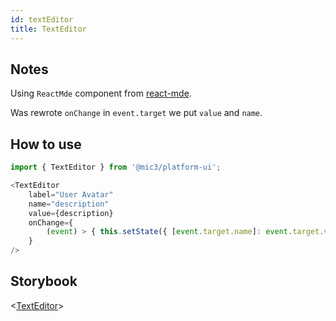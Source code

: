 ```yaml
---
id: textEditor
title: TextEditor
---
```


## Notes

Using `ReactMde` component from [react-mde](https://github.com/andrerpena/react-mde).

Was rewrote `onChange` in `event.target` we put `value` and `name`.

## How to use

```javascript
import { TextEditor } from '@mic3/platform-ui';

<TextEditor
    label="User Avatar"
    name="description"
    value={description}
    onChange={
        (event) > { this.setState({ [event.target.name]: event.target.value })}
    }
/>
```

## Storybook

<[TextEditor](/platform-ui/redirect?/storybook/index.html?path=/story/components-editors--texteditor)>
